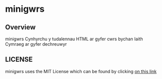 # minigwrs

## Overview 
minigwrs Cynhyrchu y tudalennau HTML ar gyfer cwrs bychan Iaith Cymraeg ar gyfer dechreuwyr

## LICENSE
minigwrs uses the MIT License which can be found by clicking [on this link](https://github.com/ianlow27/minigwrs/blob/main/LICENSE.md)
